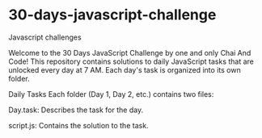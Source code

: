 # 30-days-javascript-challenge
Javascript challenges

Welcome to the 30 Days JavaScript Challenge by one and only Chai And Code! This repository contains solutions to daily JavaScript tasks that are unlocked every day at 7 AM. Each day's task is organized into its own folder.

Daily Tasks
Each folder (Day 1, Day 2, etc.) contains two files:

Day.task: Describes the task for the day.

script.js: Contains the solution to the task.



